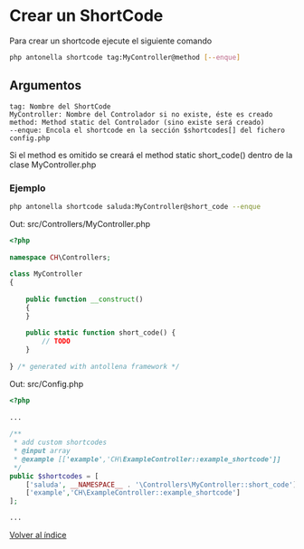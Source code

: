 # Crear un ShortCode

Para crear un shortcode ejecute el siguiente comando

```bash
php antonella shortcode tag:MyController@method [--enque]
```

## Argumentos

```text
tag: Nombre del ShortCode
MyController: Nombre del Controlador si no existe, éste es creado
method: Method static del Controlador (sino existe será creado) 	 	
--enque: Encola el shortcode en la sección $shortcodes[] del fichero config.php
```

Si el method es omitido se creará el method static short_code() dentro de la clase MyController.php

### Ejemplo

```bash
php antonella shortcode saluda:MyController@short_code --enque
```

Out: src/Controllers/MyController.php

```php
<?php
    
namespace CH\Controllers;
          
class MyController
{
    
	public function __construct()
	{
	}
	
	public static function short_code() {
		// TODO
	}
	
} /* generated with antollena framework */
```

Out: src/Config.php

```php
<?php
	
...
	
/**
 * add custom shortcodes
 * @input array
 * @example [['example','CH\ExampleController::example_shortcode']]
 */
public $shortcodes = [
	['saluda', __NAMESPACE__ . '\Controllers\MyController::short_code'],
	['example','CH\ExampleController::example_shortcode']
];

...
```

[Volver al índice](https://github.com/d3turnes/antonella-framework-for-wp/tree/2.0/docs/readme.md)
